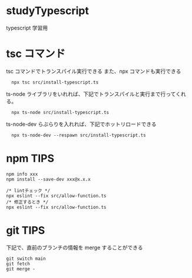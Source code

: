 # studyTypescript

typescript 学習用

# tsc コマンド

tsc コマンドでトランスパイル実行できる
また、npx コマンドも実行できる

```
  npx tsc src/install-typescript.ts
```

ts-node ライブラリをいれれば、下記でトランスパイルと実行まで行ってくれる。

```
  npx ts-node src/install-typescript.ts
```

ts-node-dev らぶらりを入れれば、下記でホットリロードできる

```
  npx ts-node-dev --respawn src/install-typescript.ts
```

# npm TIPS

```
npm info xxx
npm install --save-dev xxx@x.x.x
```

```eslint
/* lintチェック */
npx eslint --fix src/allow-function.ts
/* 修正するとき */
npx eslint --fix src/allow-function.ts
```

# git TIPS

下記で、直前のブランチの情報を merge することができる

```
git switch main
git fetch
git merge -
```
